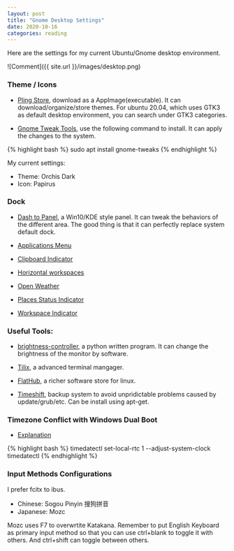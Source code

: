 ```yaml
---
layout: post
title: "Gnome Desktop Settings"
date: 2020-10-16
categories: reading
---
```

Here are the settings for my current Ubuntu/Gnome desktop environment.

![Comment]({{ site.url }}/images/desktop.png)


### Theme / Icons
- [Pling Store](), download as a AppImage(executable). It can download/organize/store themes. For ubuntu 20.04, which uses GTK3 as default desktop environment, you can search under GTK3 categories.

- [Gnome Tweak Tools](https://itsfoss.com/gnome-tweak-tool/), use the following command to install. It can apply the changes to the system.

{% highlight bash %}
sudo apt install gnome-tweaks
{% endhighlight %}


My current settings:
- Theme: Orchis Dark
- Icon: Papirus


### Dock

- [Dash to Panel](https://extensions.gnome.org/extension/1160/dash-to-panel/), a Win10/KDE style panel. It can tweak the behaviors of the different area. The good thing is that it can perfectly replace system default dock.

- [Applications Menu](https://extensions.gnome.org/extension/6/applications-menu/)

- [Clipboard Indicator](https://extensions.gnome.org/extension/779/clipboard-indicator/)

- [Horizontal workspaces](https://extensions.gnome.org/extension/2141/horizontal-workspaces/)

- [Open Weather](https://extensions.gnome.org/extension/750/openweather/)

- [Places Status Indicator](https://extensions.gnome.org/extension/8/places-status-indicator/)

- [Workspace Indicator](https://extensions.gnome.org/extension/21/workspace-indicator/)

### Useful Tools:

- [brightness-controller](https://github.com/LordAmit/Brightness), a python written program. It can change the brightness of the monitor by software.

- [Tilix](https://gnunn1.github.io/tilix-web/), a advanced terminal mangager.

- [FlatHub](https://flatpak.org/setup/), a richer software store for linux.

- [Timeshift](https://github.com/teejee2008/timeshift), backup system to avoid unpridictable problems caused by update/grub/etc. Can be install using apt-get.

### Timezone Conflict with Windows Dual Boot

- [Explanation](https://www.howtogeek.com/323390/how-to-fix-windows-and-linux-showing-different-times-when-dual-booting/)

{% highlight bash %}
timedatectl set-local-rtc 1 --adjust-system-clock
timedatectl
{% endhighlight %}

### Input Methods Configurations
I prefer fcitx to ibus. 

- Chinese: Sogou Pinyin 搜狗拼音
- Japanese: Mozc 

Mozc uses F7 to overwrtite Katakana. Remember to put English Keyboard as primary input method so that you can use ctrl+blank to toggle it with others. And ctrl+shift can toggle between others.

